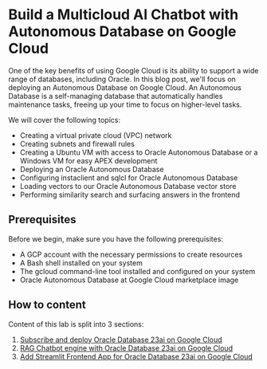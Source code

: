 # Build a Multicloud AI Chatbot with Autonomous Database on Google Cloud

One of the key benefits of using Google Cloud is its ability to support a wide range of databases, including Oracle. In this blog post, we'll focus on deploying an Autonomous Database on Google Cloud. An Autonomous Database is a self-managing database that automatically handles maintenance tasks, freeing up your time to focus on higher-level tasks.

 We will cover the following topics:

- Creating a virtual private cloud (VPC) network
- Creating subnets and firewall rules
- Creating a Ubuntu VM with access to Oracle Autonomous Database or a Windows VM for easy APEX development
- Deploying an Oracle Autonomous Database
- Configuring instaclient and sqlcl for Oracle Autonomous Database
- Loading vectors to our Oracle Autonomous Database vector store
- Performing similarity search and surfacing answers in the frontend

## Prerequisites

Before we begin, make sure you have the following prerequisites:

- A GCP account with the necessary permissions to create resources
- A Bash shell installed on your system
- The gcloud command-line tool installed and configured on your system
- Oracle Autonomous Database at Google Cloud marketplace image

## How to content

Content of this lab is split into 3 sections:

1. [Subscribe and deploy Oracle Database 23ai on Google Cloud](README_INFRASTRUCTURE.md)  
2. [RAG Chatbot engine with Oracle Database 23ai on Google Cloud](README_RAG.md)  
3. [Add Streamlit Frontend App for Oracle Database 23ai on Google Cloud](README_FRONTEND.md)